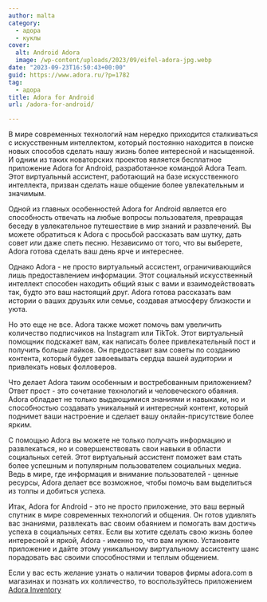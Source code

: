 ```yaml
---
author: malta
category:
  - адора
  - куклы
cover:
  alt: Android Adora
  image: /wp-content/uploads/2023/09/eifel-adora-jpg.webp
date: "2023-09-23T16:50:43+00:00"
guid: https://www.adora.ru/?p=1782
tag:
  - адора
title: Adora for Android
url: /adora-for-android/

---
```

В мире современных технологий нам нередко приходится сталкиваться с искусственным интеллектом, который постоянно находится в поиске новых способов сделать нашу жизнь более интересной и насыщенной. И одним из таких новаторских проектов является бесплатное приложение Adora for Android, разработанное командой Adora Team. Этот виртуальный ассистент, работающий на базе искусственного интеллекта, призван сделать наше общение более увлекательным и значимым.

Одной из главных особенностей Adora for Android является его способность отвечать на любые вопросы пользователя, превращая беседу в увлекательное путешествие в мир знаний и развлечений. Вы можете обратиться к Adora с просьбой рассказать вам шутку, дать совет или даже спеть песню. Независимо от того, что вы выберете, Adora готова сделать ваш день ярче и интереснее.

Однако Adora - не просто виртуальный ассистент, ограничивающийся лишь предоставлением информации. Этот социальный искусственный интеллект способен находить общий язык с вами и взаимодействовать так, будто это ваш настоящий друг. Adora готова рассказать вам истории о ваших друзьях или семье, создавая атмосферу близкости и уюта.

Но это еще не все. Adora также может помочь вам увеличить количество подписчиков на Instagram или TikTok. Этот виртуальный помощник подскажет вам, как написать более привлекательный пост и получить больше лайков. Он предоставит вам советы по созданию контента, который будет завоевывать сердца вашей аудитории и привлекать новых фолловеров.

Что делает Adora таким особенным и востребованным приложением? Ответ прост - это сочетание технологий и человеческого обаяния. Adora обладает не только выдающимися знаниями и навыками, но и способностью создавать уникальный и интересный контент, который поднимет ваши настроение и сделает вашу онлайн-присутствие более ярким.

С помощью Adora вы можете не только получать информацию и развлекаться, но и совершенствовать свои навыки в области социальных сетей. Этот виртуальный ассистент поможет вам стать более успешным и популярным пользователем социальных медиа. Ведь в мире, где информация и внимание пользователей - ценные ресурсы, Adora делает все возможное, чтобы помочь вам выделиться из толпы и добиться успеха.

Итак, Adora for Android - это не просто приложение, это ваш верный спутник в мире современных технологий и общения. Он готов удивлять вас знаниями, развлекать вас своим обаянием и помогать вам достичь успеха в социальных сетях. Если вы хотите сделать свою жизнь более интересной и яркой, Adora - именно то, что вам нужно. Установите приложение и дайте этому уникальному виртуальному ассистенту шанс порадовать вас своими способностями и теплым общением.

Если у вас есть желание узнать о наличии товаров фирмы adora.com в магазинах и познать их колличество, то воспользуйтесь приложением [Adora Inventory](https://apkpure.com/adora-inventory/com.mahya.adora_inventory)
